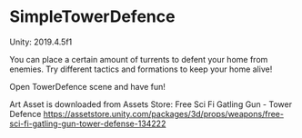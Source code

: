 # SimpleTowerDefence
 
Unity: 2019.4.5f1

You can place a certain amount of turrents to defent your home from enemies. Try different tactics and formations to keep your home alive!

Open TowerDefence scene and have fun!

Art Asset is downloaded from Assets Store:
Free Sci Fi Gatling Gun - Tower Defence
https://assetstore.unity.com/packages/3d/props/weapons/free-sci-fi-gatling-gun-tower-defense-134222
